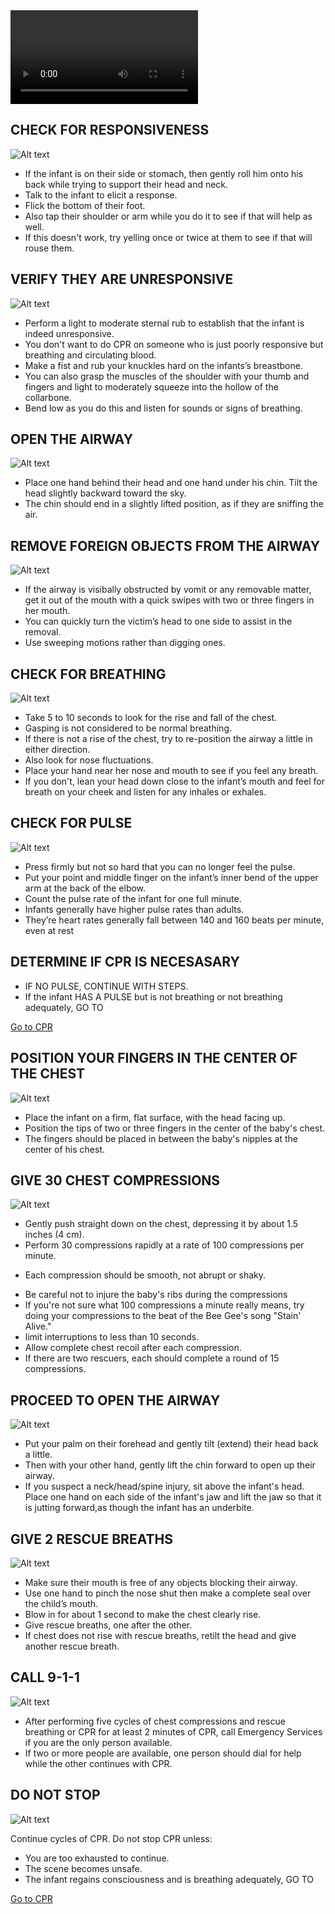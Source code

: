 <video controls="controls">
    <source src="/Videos/infantCPR.mp4" type="video/mp4" />
</video>
        
## CHECK FOR RESPONSIVENESS

![Alt text](/Images/InfantCPR/infantCPR15.jpg)

- If the infant is on their side or stomach, then gently roll him onto his back while trying to support their head and neck.
- Talk to the infant to elicit a response.
- Flick the bottom of their foot.
- Also tap their shoulder or arm while you do it to see if that will help as well.
- If this doesn't work, try yelling once or twice at them to see if that will rouse them.

## VERIFY THEY ARE UNRESPONSIVE

![Alt text](/Images/AdultCPR/adultCPR23.jpg)

- Perform a light to moderate sternal rub to establish that the infant is indeed unresponsive.
- You don't want to do CPR on someone who is just poorly responsive but breathing and circulating blood.
- Make a fist and rub your knuckles hard on the infants’s breastbone.
- You can also grasp the muscles of the shoulder with your thumb and fingers and light to moderately squeeze into the hollow of the collarbone.
- Bend low as you do this and listen for sounds or signs of breathing.

## OPEN THE AIRWAY

![Alt text](/Images/InfantCPR/infantCPR6.jpg)

- Place one hand behind their head and one hand under his chin. Tilt the head slightly backward toward the sky.
- The chin should end in a slightly lifted position, as if they are sniffing the air.

## REMOVE FOREIGN OBJECTS FROM THE AIRWAY

![Alt text](/Images/AdultCPR/adultCPR26.jpg)

- If the airway is visibally obstructed by vomit or any removable matter, get it out of the mouth with a quick swipes with two or three fingers in her mouth.
- You can quickly turn the victim’s head to one side to assist in the removal.
- Use sweeping motions rather than digging ones.

## CHECK FOR BREATHING

![Alt text](/Images/InfantCPR/infantCPR12.jpg)

- Take 5 to 10 seconds to look for the rise and fall of the chest.
- Gasping is not considered to be normal breathing.
- If there is not a rise of the chest, try to re-position the airway a little in either direction.
- Also look for nose fluctuations.
- Place your hand near her nose and mouth to see if you feel any breath.
- If you don't, lean your head down close to the infant’s mouth and feel for breath on your cheek and listen for any inhales or exhales.

## CHECK FOR PULSE

![Alt text](/Images/InfantCPR/infantCPR3.jpg)

- Press firmly but not so hard that you can no longer feel the pulse.
- Put your point and middle finger on the infant’s inner bend of the upper arm at the back of the elbow.
- Count the pulse rate of the infant for one full minute.
- Infants generally have higher pulse rates than adults.
- They’re heart rates generally fall between 140 and 160 beats per minute, even at rest

## DETERMINE IF CPR IS NECESASARY

- IF NO PULSE, CONTINUE WITH STEPS.
- If the infant HAS A PULSE but is not breathing or not breathing adequately, GO TO

[Go to CPR](/instructions/0/0/15)

## POSITION YOUR FINGERS IN THE CENTER OF THE CHEST

![Alt text](/Images/InfantCPR/infantCPR22.jpg)

- Place the infant on a firm, flat surface, with the head facing up.
- Position the tips of two or three fingers in the center of the baby's chest.
- The fingers should be placed in between the baby's nipples at the center of his chest.

## GIVE 30 CHEST COMPRESSIONS

![Alt text](/Images/InfantCPR/infantCPR23.jpg)

- Gently push straight down on the chest, depressing it by about 1.5 inches (4 cm).
- Perform 30 compressions rapidly at a rate of 100 compressions per minute.

* Each compression should be smooth, not abrupt or shaky.

- Be careful not to injure the baby's ribs during the compressions
- If you're not sure what 100 compressions a minute really means, try doing your compressions to the beat of the Bee Gee's song "Stain' Alive."
- limit interruptions to less than 10 seconds.
- Allow complete chest recoil after each compression.
- If there are two rescuers, each should complete a round of 15 compressions.

## PROCEED TO OPEN THE AIRWAY

![Alt text](/Images/InfantCPR/infantCPR11.jpg)

- Put your palm on their forehead and gently tilt (extend) their head back a little.
- Then with your other hand, gently lift the chin forward to open up their airway.
- If you suspect a neck/head/spine injury, sit above the infant's head. Place one hand on each side of the infant's jaw and lift the jaw so that it is jutting forward,as though the infant has an underbite.

## GIVE 2 RESCUE BREATHS

![Alt text](/Images/InfantCPR/infantCPR20.jpg)

- Make sure their mouth is free of any objects blocking their airway.
- Use one hand to pinch the nose shut then make a complete seal over the child’s mouth.
- Blow in for about 1 second to make the chest clearly rise.
- Give rescue breaths, one after the other.
- If chest does not rise with rescue breaths, retilt the head and give another rescue breath.

## CALL 9-1-1

![Alt text](/Images/InfantCPR/infantCPR16.jpg)

- After performing five cycles of chest compressions and rescue breathing or CPR for at least 2 minutes of CPR, call Emergency Services if you are the only person available.
- If two or more people are available, one person should dial for help while the other continues with CPR.

## DO NOT STOP

![Alt text](/Images/InfantCPR/infantCPR21.jpg)

Continue cycles of CPR. Do not stop CPR unless:

- You are too exhausted to continue.
- The scene becomes unsafe.
- The infant regains consciousness and is breathing adequately, GO TO

[Go to CPR](/instructions/0/0/15)
